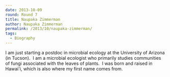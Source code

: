 ```yaml
---
date: 2013-10-09
round: Round 7
title: Naupaka Zimmerman
author: Naupaka Zimmerman
permalink: /2013/10/naupaka-zimmerman/
tags:
  - Biography
---
```

I am just starting a postdoc in microbial ecology at the University of Arizona (in Tucson).  I am a microbial ecologist who primarily studies communities of fungi associated with the leaves of plants.  I was born and raised in Hawai'i, which is also where my first name comes from.
